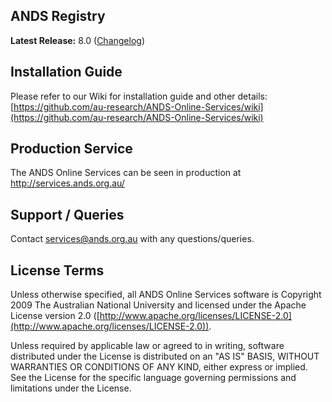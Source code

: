 ## ANDS Registry

**Latest Release:** 8.0 ([Changelog](https://github.com/au-research/ANDS-Online-Services/wiki/Release8Changelog))


## Installation Guide

Please refer to our Wiki for installation guide and other details: [https://github.com/au-research/ANDS-Online-Services/wiki](https://github.com/au-research/ANDS-Online-Services/wiki)

## Production Service
The ANDS Online Services can be seen in production at http://services.ands.org.au/

## Support / Queries
Contact services@ands.org.au with any questions/queries.

## License Terms
Unless otherwise specified, all ANDS Online Services software is Copyright 2009 The Australian National University and licensed under the Apache License version 2.0 ([http://www.apache.org/licenses/LICENSE-2.0](http://www.apache.org/licenses/LICENSE-2.0)).

Unless required by applicable law or agreed to in writing, software distributed under the License is distributed on an "AS IS" BASIS, WITHOUT WARRANTIES OR CONDITIONS OF ANY KIND, either express or implied. See the License for the specific language governing permissions and limitations under the License.
